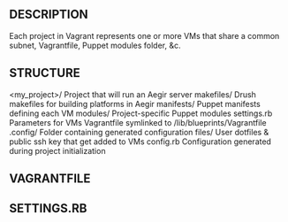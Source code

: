 DESCRIPTION
-----------

Each project in Vagrant represents one or more VMs that share a common subnet,
Vagrantfile, Puppet modules folder, &c.


STRUCTURE
---------

  <my_project>/        Project that will run an Aegir server
    makefiles/         Drush makefiles for building platforms in Aegir
    manifests/         Puppet manifests defining each VM
    modules/           Project-specific Puppet modules
    settings.rb        Parameters for VMs
    Vagrantfile        symlinked to <aegir-up-root>/lib/blueprints/Vagrantfile
    .config/           Folder containing generated configuration
      files/           User dotfiles & public ssh key that get added to VMs
      config.rb        Configuration generated during project initialization


VAGRANTFILE
-----------


SETTINGS.RB
-----------

